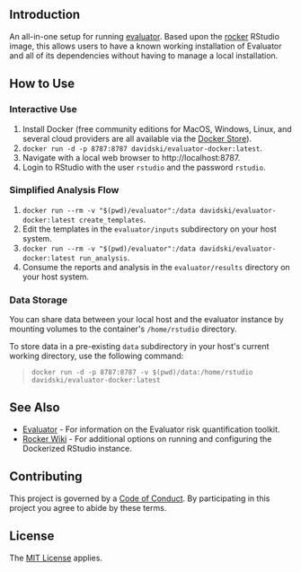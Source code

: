 ## Introduction

An all-in-one setup for running [evaluator](https://github.com/davidski/evaluator). Based upon
the [rocker](https://hub.docker.com/r/rocker/rstudio/) RStudio image, this allows users to have a known 
working installation of Evaluator and all of its dependencies without having to manage a local installation.

##  How to Use

### Interactive Use

1. Install Docker (free community editions for MacOS, Windows, Linux, and several cloud providers are 
all available via the [Docker Store](https://store.docker.com/search?type=edition&offering=community)).
2. `docker run -d -p 8787:8787 davidski/evaluator-docker:latest`.
3. Navigate with a local web browser to http://localhost:8787.
4. Login to RStudio with the user `rstudio` and the password `rstudio`.

### Simplified Analysis Flow

1. `docker run --rm -v "$(pwd)/evaluator":/data davidski/evaluator-docker:latest create_templates`.
2. Edit the templates in the `evaluator/inputs` subdirectory on your host system.
3. `docker run --rm -v "$(pwd)/evaluator":/data davidski/evaluator-docker:latest run_analysis`.
4. Consume the reports and analysis in the `evaluator/results` directory on your host system.

### Data Storage

You can share data between your local host and the evaluator instance by mounting volumes to the 
container's `/home/rstudio` directory.

To store data in a pre-existing `data` subdirectory in your host's current working directory, use the 
following command:

> `docker run -d -p 8787:8787 -v $(pwd)/data:/home/rstudio davidski/evaluator-docker:latest`

## See Also

* [Evaluator](https://evaluator.severski.net) - For information on the Evaluator risk 
quantification toolkit.
* [Rocker Wiki](https://github.com/rocker-org/rocker/wiki/Using-the-RStudio-image) - For additional 
options on running and configuring the Dockerized RStudio instance.

## Contributing

This project is governed by a [Code of Conduct](./CODE_OF_CONDUCT.md). By 
participating in this project you agree to abide by these terms.

## License

The [MIT License](LICENSE) applies.
